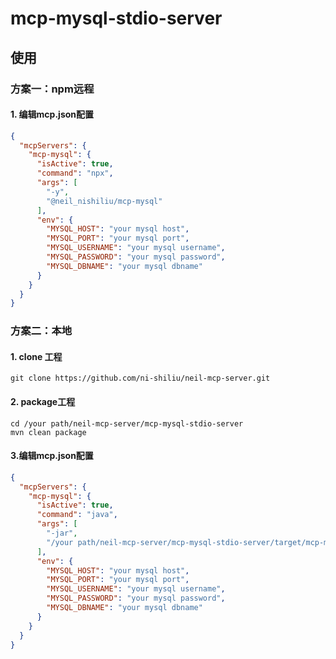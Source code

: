 # mcp-mysql-stdio-server

## 使用

### 方案一：npm远程

#### 1. 编辑mcp.json配置
```json
{
  "mcpServers": {
    "mcp-mysql": {
      "isActive": true,
      "command": "npx",
      "args": [
        "-y",
        "@neil_nishiliu/mcp-mysql"
      ],
      "env": {
        "MYSQL_HOST": "your mysql host",
        "MYSQL_PORT": "your mysql port",
        "MYSQL_USERNAME": "your mysql username",
        "MYSQL_PASSWORD": "your mysql password",
        "MYSQL_DBNAME": "your mysql dbname"
      }
    }
  }
}
```

### 方案二：本地

#### 1. clone 工程

```shell
git clone https://github.com/ni-shiliu/neil-mcp-server.git
```

#### 2. package工程
```shell
cd /your path/neil-mcp-server/mcp-mysql-stdio-server
mvn clean package
```

#### 3.编辑mcp.json配置
```json
{
  "mcpServers": {
    "mcp-mysql": {
      "isActive": true,
      "command": "java",
      "args": [
        "-jar",
        "/your path/neil-mcp-server/mcp-mysql-stdio-server/target/mcp-mysql-stdio-server-0.0.1-SNAPSHOT.jar"
      ],
      "env": {
        "MYSQL_HOST": "your mysql host",
        "MYSQL_PORT": "your mysql port",
        "MYSQL_USERNAME": "your mysql username",
        "MYSQL_PASSWORD": "your mysql password",
        "MYSQL_DBNAME": "your mysql dbname"
      }
    }
  }
}
```